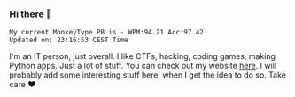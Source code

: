 ### Hi there 👋
<!-- PB START -->
```
My current MonkeyType PB is - WPM:94.21 Acc:97.42
Updated on: 23:16:53 CEST Time
```
<!-- PB END -->
I'm an IT person, just overall. I like CTFs, hacking, coding games, making Python apps. Just a lot of stuff.
You can check out my website [here](https://skill3472.github.io/).
I will probably add some interesting stuff here, when I get the idea to do so. Take care ❤️
